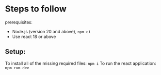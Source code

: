 # Steps to follow

prerequisites: 
- Node.js (version 20 and above),
`npm ci` 
- Use react 18 or above

## Setup: 
To install all of the missing required files:
`npm i`
To run the react application:
`npm run dev`




